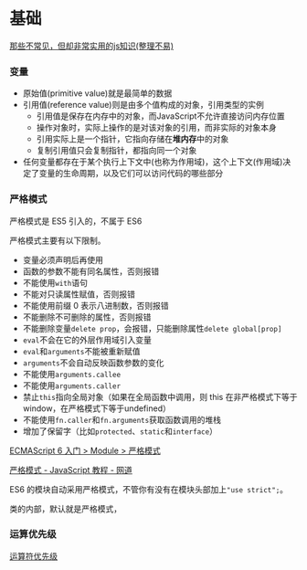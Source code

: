 # 基础

[那些不常见，但却非常实用的js知识(整理不易)](https://segmentfault.com/a/1190000023111128)

### 变量

- 原始值(primitive value)就是最简单的数据
- 引用值(reference value)则是由多个值构成的对象，引用类型的实例
  - 引用值是保存在内存中的对象，而JavaScript不允许直接访问内存位置
  - 操作对象时，实际上操作的是对该对象的引用，而非实际的对象本身
  - 引用实际上是一个指针，它指向存储在**堆内存**中的对象
  - 复制引用值只会复制指针，都指向同一个对象
- 任何变量都存在于某个执行上下文中(也称为作用域)，这个上下文(作用域)决定了变量的生命周期，以及它们可以访问代码的哪些部分

### 严格模式

严格模式是 ES5 引入的，不属于 ES6

严格模式主要有以下限制。

- 变量必须声明后再使用
- 函数的参数不能有同名属性，否则报错
- 不能使用`with`语句
- 不能对只读属性赋值，否则报错
- 不能使用前缀 0 表示八进制数，否则报错
- 不能删除不可删除的属性，否则报错
- 不能删除变量`delete prop`，会报错，只能删除属性`delete global[prop]`
- `eval`不会在它的外层作用域引入变量
- `eval`和`arguments`不能被重新赋值
- `arguments`不会自动反映函数参数的变化
- 不能使用`arguments.callee`
- 不能使用`arguments.caller`
- 禁止`this`指向全局对象（如果在全局函数中调用，则 this 在非严格模式下等于 window，在严格模式下等于undefined）
- 不能使用`fn.caller`和`fn.arguments`获取函数调用的堆栈
- 增加了保留字（比如`protected`、`static`和`interface`）

[ECMAScript 6 入门 > Module > 严格模式](https://es6.ruanyifeng.com/#docs/module#%E4%B8%A5%E6%A0%BC%E6%A8%A1%E5%BC%8F)

[严格模式 - JavaScript 教程 - 网道](https://wangdoc.com/javascript/oop/strict.html)

ES6 的模块自动采用严格模式，不管你有没有在模块头部加上`"use strict";`。

类的内部，默认就是严格模式，

### 运算优先级

[运算符优先级](https://developer.mozilla.org/zh-CN/docs/Web/JavaScript/Reference/Operators/Operator_Precedence)
